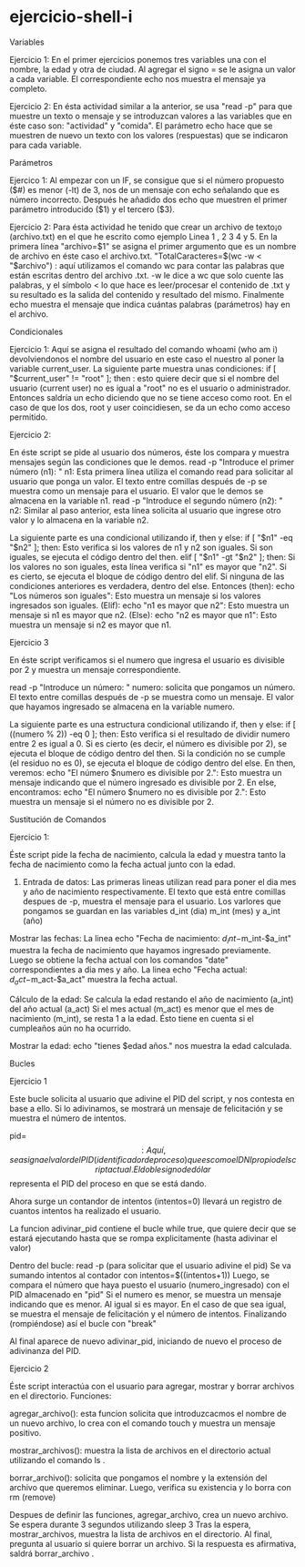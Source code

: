 # ejercicio-shell-i

Variables

Ejercicio 1:
En el primer ejercicios ponemos tres variables una con el nombre, la edad y otra de ciudad. Al agregar el signo = se le asigna un valor a cada variable.
El correspondiente echo nos muestra el mensaje ya completo.

Ejercicio 2:
En ésta actividad similar a la anterior, se usa "read -p" para que muestre un texto o mensaje y se introduzcan valores a las variables que en éste caso son: "actividad" y "comida".
El parámetro echo hace que se muestren de nuevo un texto con los valores (respuestas) que se indicaron para cada variable.

Parámetros

Ejercico 1:
Al empezar con un IF, se consigue que si el número propuesto ($#) es menor (-lt) de 3, nos de un mensaje con echo señalando que es número incorrecto.
Después he añadido dos echo que muestren el primer parámetro introducido ($1) y el tercero ($3).

Ejercicio 2:
Para ésta actividad he tenido que crear un archivo de texto¡o (archivo.txt) en el que he escrito como ejemplo Linea 1 , 2 3 4 y 5.
En la primera línea "archivo=$1" se asigna el primer argumento que es un nombre de archivo en éste caso el archivo.txt. 
"TotalCaracteres=$(wc -w < "$archivo") : aquí utilizamos el comando wc para contar las palabras que están escritas dentro del archivo .txt. 
-w le dice a wc que solo cuente las palabras, y el símbolo < lo que hace es leer/procesar el contenido de .txt y su resultado es la salida del contenido y resultado del mismo.
Finalmente echo muestra el mensaje que indica cuántas palabras (parámetros) hay en el archivo.


Condicionales

Ejercicio 1:
Aquí se asigna el resultado del comando whoami (who am i) devolviendonos el nombre del usuario en este caso el nuestro al poner la variable current_user. 
La siguiente parte muestra unas condiciones:
if [ "$current_user" != "root" ]; then : esto quiere decir que si el nombre del usuario (current user) no es igual a "root" no es el usuario o administrador.
Entonces saldría un echo diciendo que no se tiene acceso como root.
En el caso de que los dos, root y user coincidiesen, se da un echo como acceso permitido.

Ejercicio 2:

En éste script se pide al usuario dos números, éste los compara y muestra mensajes según las condiciones que le demos.
 read -p "Introduce el primer número (n1): " n1: Esta primera línea utiliza el comando read para solicitar al usuario que ponga un valor. El texto entre comillas después de -p se muestra como un mensaje para el usuario. El valor que le demos se almacena en la variable n1.
 read -p "Introduce el segundo número (n2): " n2: Similar al paso anterior, esta línea solicita al usuario que ingrese otro valor y lo almacena en la variable n2.

La siguiente parte es una condicional utilizando if, then y else:
 if [ "$n1" -eq "$n2" ]; then: Esto verifica si los valores de n1 y n2 son iguales.
Si son iguales, se ejecuta el código dentro del then.
 elif [ "$n1" -gt "$n2" ]; then: Si los valores no son iguales, esta línea verifica si "n1" es mayor que "n2".
Si es cierto, se ejecuta el bloque de código dentro del elif.
Si ninguna de las condiciones anteriores es verdadera, dentro del else.
 Entonces (then):
echo "Los números son iguales": Esto muestra un mensaje si los valores ingresados son iguales.
 (Elif): echo "n1 es mayor que n2": Esto muestra un mensaje si n1 es mayor que n2.
 (Else):
 echo "n2 es mayor que n1": Esto muestra un mensaje si n2 es mayor que n1.

Ejercicio 3

En éste script verificamos si el numero que ingresa el usuario es divisible por 2 y muestra un mensaje correspondiente.

read -p "Introduce un número: " numero: solicita que pongamos un número. El texto entre comillas después de -p se muestra como un mensaje. El valor que hayamos ingresado se almacena en la variable numero.

La siguiente parte es una estructura condicional utilizando if, then y else:
if [ $(($numero % 2)) -eq 0 ]; then: Esto verifica si el resultado de dividir numero entre 2 es igual a 0.
Si es cierto (es decir, el número es divisible por 2), se ejecuta el bloque de código dentro del then.
Si la condición no se cumple (el residuo no es 0), se ejecuta el bloque de código dentro del else.
En then, veremos:
echo "El número $numero es divisible por 2.": Esto muestra un mensaje indicando que el número ingresado es divisible por 2.
En else, encontramos:
echo "El número $numero no es divisible por 2.": Esto muestra un mensaje si el número no es divisible por 2.


Sustitución de Comandos

Ejercicio 1:

Éste script pide la fecha de nacimiento, calcula la edad y muestra tanto la fecha de nacimiento como la fecha actual junto con la edad. 

1. Entrada de datos:
 Las primeras lineas utilizan read para poner el dia mes y año de nacimiento respectivamente.
 El texto que está entre comillas despues de -p, muestra el mensaje para el usuario.
Los varlores que pongamos se guardan en las variables d_int (dia) m_int (mes) y a_int (año)

Mostrar las fechas:
 La linea echo "Fecha de nacimiento: $d_int-$m_int-$a_int" muestra la fecha de nacimiento que hayamos ingresado previamente.
 Luego se obtiene la fecha actual con los comandos "date" correspondientes a dia mes y año.
 La linea echo "Fecha actual: $d_act-$m_act-$a_act" muestra la fecha actual.

Cálculo de la edad:
 Se calcula la edad restando el año de nacimiento (a_int) del año actual (a_act)
 Si el mes actual (m_act) es menor que el mes de nacimiento (m_int), se resta 1 a la edad.
 Ésto tiene en cuenta si el cumpleaños aún no ha ocurrido.

Mostrar la edad:
 echo "tienes $edad años." nos muestra la edad calculada.


Bucles

Ejercicio 1

Este bucle solicita al usuario que adivine el PID del script, y nos contesta en base a ello. Si lo adivinamos, se mostrará un mensaje de felicitación y se muestra el número de intentos.

pid=$$: Aquí, se asigna el valor del PID (identificador de proceso) que es como el DNI propio del script actual. El doble signo de dólar $$ representa el PID del proceso en que se está dando.

Ahora surge un contandor de intentos (intentos=0) llevará un registro de cuantos intentos ha realizado el usuario.

La funcion adivinar_pid contiene el bucle while true, que quiere decir que se estará ejecutando hasta que se rompa explicitamente (hasta adivinar el valor)

Dentro del bucle:
read -p (para solicitar que el usuario adivine el pid)
Se va sumando intentos al contador con intentos=$((intentos+1))
Luego, se compara el número que haya puesto el usuario (numero_ingresado) con el PID almacenado en "pid"
Si el numero es menor, se muestra un mensaje indicando que es menor. Al igual si es mayor.
En el caso de que sea igual, se muestra el mensaje de felicitación y el número de intentos.
Finalizando (rompiéndose) así el bucle con "break"

Al final aparece de nuevo adivinar_pid, iniciando de nuevo el proceso de adivinanza del PID.

Ejercicio 2

Éste script interactúa con el usuario para agregar, mostrar y borrar archivos en el directorio.
Funciones:

agregar_archivo(): esta funcion solicita que introduzcacmos el nombre de un nuevo archivo, lo crea con el comando touch y muestra un mensaje positivo.

mostrar_archivos(): muestra la lista de archivos en el directorio actual utilizando el comando ls .

borrar_archivo(): solicita que pongamos el nombre y la extensión del archivo que queremos eliminar. Luego, verifica su existencia y lo borra con rm (remove)

Despues de definir las funciones, agregar_archivo, crea un nuevo archivo.
Se espera durante 3 segundos utilizando sleep 3
Tras la espera, mostrar_archivos, muestra la lista de archivos en el directorio.
Al final, pregunta al usuario si quiere borrar un archivo. Si la respuesta es afirmativa, saldrá borrar_archivo .



